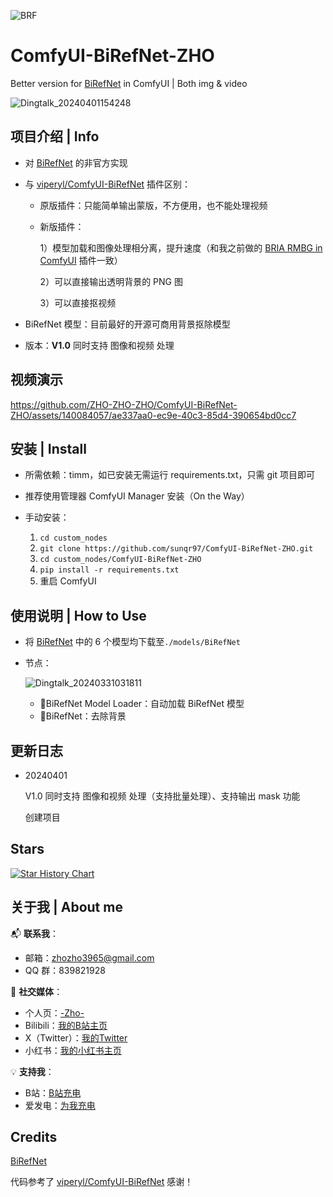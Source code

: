 ![BRF](https://github.com/ZHO-ZHO-ZHO/ComfyUI-BiRefNet-ZHO/assets/140084057/ad43b70b-370b-49ca-94df-46039a224ce5)


# ComfyUI-BiRefNet-ZHO

Better version for [BiRefNet](https://github.com/zhengpeng7/birefnet) in ComfyUI | Both img & video

![Dingtalk_20240401154248](https://github.com/ZHO-ZHO-ZHO/ComfyUI-BiRefNet-ZHO/assets/140084057/1d72a017-5dc5-482e-a0c7-284d14b807b7)


## 项目介绍 | Info

- 对 [BiRefNet](https://github.com/zhengpeng7/birefnet) 的非官方实现

- 与 [viperyl/ComfyUI-BiRefNet](https://github.com/viperyl/ComfyUI-BiRefNet) 插件区别：
  
   - 原版插件：只能简单输出蒙版，不方便用，也不能处理视频
     
   - 新版插件：
     
      1）模型加载和图像处理相分离，提升速度（和我之前做的 [BRIA RMBG in ComfyUI](https://github.com/ZHO-ZHO-ZHO/ComfyUI-BRIA_AI-RMBG) 插件一致）
 
      2）可以直接输出透明背景的 PNG 图
     
      3）可以直接抠视频

- BiRefNet 模型：目前最好的开源可商用背景抠除模型

- 版本：**V1.0** 同时支持 图像和视频 处理


## 视频演示


https://github.com/ZHO-ZHO-ZHO/ComfyUI-BiRefNet-ZHO/assets/140084057/ae337aa0-ec9e-40c3-85d4-390654bd0cc7


## 安装 | Install

- 所需依赖：timm，如已安装无需运行 requirements.txt，只需 git 项目即可

- 推荐使用管理器 ComfyUI Manager 安装（On the Way）

- 手动安装：
    1. `cd custom_nodes`
    2. `git clone https://github.com/sunqr97/ComfyUI-BiRefNet-ZHO.git`
    3. `cd custom_nodes/ComfyUI-BiRefNet-ZHO`
    4. `pip install -r requirements.txt`
    5. 重启 ComfyUI


## 使用说明 | How to Use

- 将 [BiRefNet](https://huggingface.co/ViperYX/BiRefNet) 中的 6 个模型均下载至`./models/BiRefNet`

- 节点：

  ![Dingtalk_20240331031811](https://github.com/ZHO-ZHO-ZHO/ComfyUI-BiRefNet-ZHO/assets/140084057/ce37a57e-c5d0-4f17-9a87-457dd1022776)


   - 🧹BiRefNet Model Loader：自动加载 BiRefNet 模型
   - 🧹BiRefNet：去除背景


## 更新日志

- 20240401

  V1.0 同时支持 图像和视频 处理（支持批量处理）、支持输出 mask 功能

  创建项目 


## Stars 

[![Star History Chart](https://api.star-history.com/svg?repos=ZHO-ZHO-ZHO/ComfyUI-BiRefNet-ZHO&type=Date)](https://star-history.com/#ZHO-ZHO-ZHO/ComfyUI-BiRefNet-ZHO&Date)


## 关于我 | About me

📬 **联系我**：
- 邮箱：zhozho3965@gmail.com
- QQ 群：839821928

🔗 **社交媒体**：
- 个人页：[-Zho-](https://jike.city/zho)
- Bilibili：[我的B站主页](https://space.bilibili.com/484366804)
- X（Twitter）：[我的Twitter](https://twitter.com/ZHOZHO672070)
- 小红书：[我的小红书主页](https://www.xiaohongshu.com/user/profile/63f11530000000001001e0c8?xhsshare=CopyLink&appuid=63f11530000000001001e0c8&apptime=1690528872)

💡 **支持我**：
- B站：[B站充电](https://space.bilibili.com/484366804)
- 爱发电：[为我充电](https://afdian.net/a/ZHOZHO)


## Credits

[BiRefNet](https://github.com/zhengpeng7/birefnet)

代码参考了 [viperyl/ComfyUI-BiRefNet](https://github.com/viperyl/ComfyUI-BiRefNet) 感谢！
